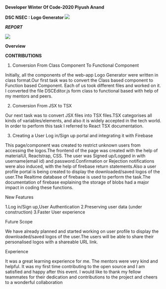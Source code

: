 ﻿**Developer Winter Of Code-2020 Piyush Anand**

**DSC NSEC : Logo Generator  ![](Piyush\_Anand.001.png)**

***REPORT*** 

![](Piyush\_Anand.002.png)

**Overview** 

**CONTRIBUTIONS** 

1. Conversion From Class Component To Functional Component  

Initially, all the components of the web-app Logo Generator were written in class format.Our first task was to convert the Class based component to Function based Component. Each of us took different files and worked on it. I converted the file DSCEditor.js form class to functional based with help of my mentors and peers. 

2. Conversion From JSX to TSX  

Our next task was to convert JSX files into TSX files.TSX categorises all kinds of variables/elements, and also it is widely accepted in the tech world. In order to perform this task I referred to React TSX documentation.  

3. Creating a User Log in/Sign up portal and integrating it with Firebase  

This page/component was created to restrict unknown users from accessing the logos.The frontend of the page was created with the help of materialUI, Reactstrap, CSS. The user was Signed up/Logged in with username(email id) and password.Confirmation or Rejection notifications were also induced, with the help of firebase return statements.Also a user profile portal is being created to display the downloaded/saved logos of the user.The Realtime database of firebase is used to perform the task.The documentation of firebase explaining the storage of blobs had a major impact in coding these functions. 

New Features  

1.Log in/Sign up,User Authentication  2.Preserving user data (under construction)  3.Faster User experience  

Future Scope 

We have already planned and started working on user profile to display the downloaded/saved logos of the user.The users will be able to share their personalised logos with a shareable URL link.  

Experience 

It was a great learning experience for me. The mentors were very kind and helpful. It was my first time contributing to the open source and I am satisfied and happy after this event. I would like to thank my fellow teammates for their dedication and contributions to the project and cheers to a wonderful collaboration
